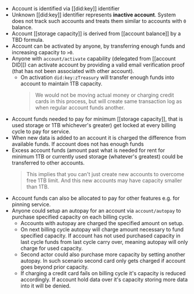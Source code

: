 - Account is identified via [[did:key]] identifier
- Unknown [[did:key]] identifier represents **inactive account**. System does not track such accounts and treats them similar to accounts with `0` balance.
- Account [[storage capacity]] is derived from [[account balance]] by a TBD formula.
- Account can be activated by anyone, by transferring enough funds and increasing capacity to `>0`.
- Anyone with `account/activate` capability (delegated from [[account DID]]) can activate account by providing a valid email verification proof (that has not been associated with other account).
	- On activation `did:key:zTreasury` will transfer enough funds into account to maintain 1TB capacity.
	  > We would not be moving actual money or charging credit cards in this process, but will create same transaction log as when regular account funds another.
- Account funds needed to pay for minimum [[storage capacity]], that is used storage or 1TB whichever's greater) get locked at every billing cycle to pay for service.
- When new data is added to an account it is charged the difference from available funds. If account does not has enough funds
- Excess account funds (amount past what is needed for rent for minimum 1TB or currently used storage (whatever's greatest) could be transferred to other accounts.
  > This implies that you can't just create new accounts to overcome free 1TB limit. And this new accounts may have capacity smaller than 1TB.
- Account funds can also be allocated to pay for other features e.g. for pinning service.
- Anyone could setup an autopay for an account via `account/autopay` to purchase specified capacity on each billing cycle.
	- Accounts with autopay are charged the specified amount on setup.
	- On next billing cycle autopay will charge amount necessary to fund specified capacity. If account has not used purchased capacity in last cycle funds from last cycle carry over, meaning autopay will only charge for used capacity.
	- Second actor could also purchase more capacity by setting another autopay. In such scenario second card only gets charged if account goes beyond prior capacity.
	- If charging a credit card fails on billing cycle it's capacity is reduced accordingly. If account hold data over it's capacity storing more data into it will be denied.